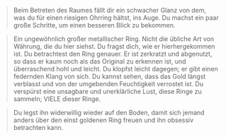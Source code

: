 > Beim Betreten des Raumes fällt dir ein schwacher Glanz von dem, was du für einen riesigen Ohrring hältst, ins Auge. Du machst ein paar große Schritte, um einen besseren Blick zu bekommen.

> Ein ungewöhnlich großer metallischer Ring. Nicht die übliche Art von Währung, die du hier siehst. Du fragst dich, wie er hierhergekommen ist. Du betrachtest den Ring genauer. Er ist zerkratzt und abgenutzt, so dass er kaum noch als das Original zu erkennen ist, und überraschend hohl und leicht. Du klopfst leicht dagegen; er gibt einen federnden Klang von sich. Du kannst sehen, dass das Gold längst verblasst und von der umgebenden Feuchtigkeit verrostet ist. Du verspürst eine unsagbare und unerklärliche Lust, diese Ringe zu sammeln; VIELE dieser Ringe.

> Du legst ihn widerwillig wieder auf den Boden, damit sich jemand anders über den einst goldenen Ring freuen und ihn obsessiv betrachten kann.
